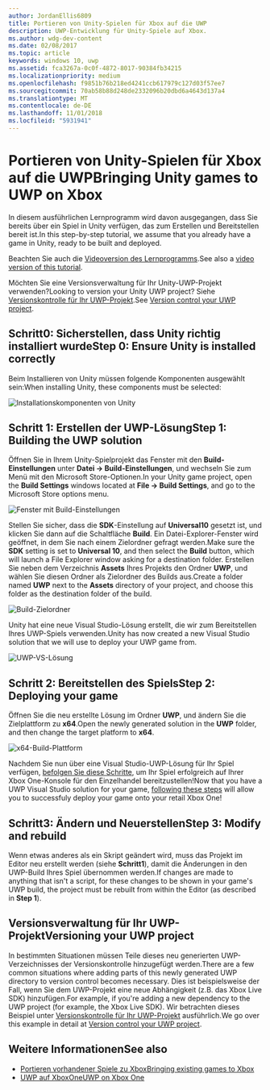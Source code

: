 ```yaml
---
author: JordanEllis6809
title: Portieren von Unity-Spielen für Xbox auf die UWP
description: UWP-Entwicklung für Unity-Spiele auf Xbox.
ms.author: wdg-dev-content
ms.date: 02/08/2017
ms.topic: article
keywords: windows 10, uwp
ms.assetid: fca3267a-0c0f-4872-8017-90384fb34215
ms.localizationpriority: medium
ms.openlocfilehash: f9851b76b218ed4241ccb617979c127d03f57ee7
ms.sourcegitcommit: 70ab58b88d248de2332096b20dbd6a4643d137a4
ms.translationtype: MT
ms.contentlocale: de-DE
ms.lasthandoff: 11/01/2018
ms.locfileid: "5931941"
---
```

# <a name="bringing-unity-games-to-uwp-on-xbox"></a><span data-ttu-id="9f3df-104">Portieren von Unity-Spielen für Xbox auf die UWP</span><span class="sxs-lookup"><span data-stu-id="9f3df-104">Bringing Unity games to UWP on Xbox</span></span>


<span data-ttu-id="9f3df-105">In diesem ausführlichen Lernprogramm wird davon ausgegangen, dass Sie bereits über ein Spiel in Unity verfügen, das zum Erstellen und Bereitstellen bereit ist.</span><span class="sxs-lookup"><span data-stu-id="9f3df-105">In this step-by-step tutorial, we assume that you already have a game in Unity, ready to be built and deployed.</span></span>

<span data-ttu-id="9f3df-106">Beachten Sie auch die [Videoversion des Lernprogramms](https://www.youtube.com/watch?v=f0Ptvw7k-CE).</span><span class="sxs-lookup"><span data-stu-id="9f3df-106">See also a [video version of this tutorial](https://www.youtube.com/watch?v=f0Ptvw7k-CE).</span></span>

<span data-ttu-id="9f3df-107">Möchten Sie eine Versionsverwaltung für Ihr Unity-UWP-Projekt verwenden?</span><span class="sxs-lookup"><span data-stu-id="9f3df-107">Looking to version your Unity UWP project?</span></span> <span data-ttu-id="9f3df-108">Siehe [Versionskontrolle für Ihr UWP-Projekt](development-lanes-unity-versioning.md).</span><span class="sxs-lookup"><span data-stu-id="9f3df-108">See [Version control your UWP project](development-lanes-unity-versioning.md).</span></span>

## <a name="step-0-ensure-unity-is-installed-correctly"></a><span data-ttu-id="9f3df-109">Schritt0: Sicherstellen, dass Unity richtig installiert wurde</span><span class="sxs-lookup"><span data-stu-id="9f3df-109">Step 0: Ensure Unity is installed correctly</span></span>

<span data-ttu-id="9f3df-110">Beim Installieren von Unity müssen folgende Komponenten ausgewählt sein:</span><span class="sxs-lookup"><span data-stu-id="9f3df-110">When installing Unity, these components must be selected:</span></span>

![Installationskomponenten von Unity](images/unity-install-components.png)

## <a name="step-1-building-the-uwp-solution"></a><span data-ttu-id="9f3df-112">Schritt 1: Erstellen der UWP-Lösung</span><span class="sxs-lookup"><span data-stu-id="9f3df-112">Step 1: Building the UWP solution</span></span>

<span data-ttu-id="9f3df-113">Öffnen Sie in Ihrem Unity-Spielprojekt das Fenster mit den **Build-Einstellungen** unter **Datei -> Build-Einstellungen**, und wechseln Sie zum Menü mit den Microsoft Store-Optionen.</span><span class="sxs-lookup"><span data-stu-id="9f3df-113">In your Unity game project, open the **Build Settings** windows located at **File -> Build Settings**, and go to the Microsoft Store options menu.</span></span>

![Fenster mit Build-Einstellungen](images/build-settings.png)

<span data-ttu-id="9f3df-115">Stellen Sie sicher, dass die **SDK**-Einstellung auf **Universal10** gesetzt ist, und klicken Sie dann auf die Schaltfläche **Build**. Ein Datei-Explorer-Fenster wird geöffnet, in dem Sie nach einem Zielordner gefragt werden.</span><span class="sxs-lookup"><span data-stu-id="9f3df-115">Make sure the **SDK** setting is set to **Universal 10**, and then select the **Build** button, which will launch a File Explorer window asking for a destination folder.</span></span> <span data-ttu-id="9f3df-116">Erstellen Sie neben dem Verzeichnis **Assets** Ihres Projekts den Ordner **UWP**, und wählen Sie diesen Ordner als Zielordner des Builds aus.</span><span class="sxs-lookup"><span data-stu-id="9f3df-116">Create a folder named **UWP** next to the **Assets** directory of your project, and choose this folder as the destination folder of the build.</span></span>

![Build-Zielordner](images/build-destination.png)

<span data-ttu-id="9f3df-118">Unity hat eine neue Visual Studio-Lösung erstellt, die wir zum Bereitstellen Ihres UWP-Spiels verwenden.</span><span class="sxs-lookup"><span data-stu-id="9f3df-118">Unity has now created a new Visual Studio solution that we will use to deploy your UWP game from.</span></span>

![UWP-VS-Lösung](images/uwp-vs-solution.png)

## <a name="step-2-deploying-your-game"></a><span data-ttu-id="9f3df-120">Schritt 2: Bereitstellen des Spiels</span><span class="sxs-lookup"><span data-stu-id="9f3df-120">Step 2: Deploying your game</span></span>

<span data-ttu-id="9f3df-121">Öffnen Sie die neu erstellte Lösung im Ordner **UWP**, und ändern Sie die Zielplattform zu **x64**.</span><span class="sxs-lookup"><span data-stu-id="9f3df-121">Open the newly generated solution in the **UWP** folder, and then change the target platform to **x64**.</span></span>

![x64-Build-Plattform](images/x64-build-platform.png)

<span data-ttu-id="9f3df-123">Nachdem Sie nun über eine Visual Studio-UWP-Lösung für Ihr Spiel verfügen, [befolgen Sie diese Schritte](getting-started.md), um Ihr Spiel erfolgreich auf Ihrer Xbox One-Konsole für den Einzelhandel bereitzustellen!</span><span class="sxs-lookup"><span data-stu-id="9f3df-123">Now that you have a UWP Visual Studio solution for your game, [following these steps](getting-started.md) will allow you to successfuly deploy your game onto your retail Xbox One!</span></span>

## <a name="step-3-modify-and-rebuild"></a><span data-ttu-id="9f3df-124">Schritt3: Ändern und Neuerstellen</span><span class="sxs-lookup"><span data-stu-id="9f3df-124">Step 3: Modify and rebuild</span></span>

<span data-ttu-id="9f3df-125">Wenn etwas anderes als ein Skript geändert wird, muss das Projekt im Editor neu erstellt werden (siehe __Schritt1__), damit die Änderungen in den UWP-Build Ihres Spiel übernommen werden.</span><span class="sxs-lookup"><span data-stu-id="9f3df-125">If changes are made to anything that isn't a script, for these changes to be shown in your game's UWP build, the project must be rebuilt from within the Editor (as described in __Step 1__).</span></span>

## <a name="versioning-your-uwp-project"></a><span data-ttu-id="9f3df-126">Versionsverwaltung für Ihr UWP-Projekt</span><span class="sxs-lookup"><span data-stu-id="9f3df-126">Versioning your UWP project</span></span>

<span data-ttu-id="9f3df-127">In bestimmten Situationen müssen Teile dieses neu generierten UWP-Verzeichnisses der Versionskontrolle hinzugefügt werden.</span><span class="sxs-lookup"><span data-stu-id="9f3df-127">There are a few common situations where adding parts of this newly generated UWP directory to version control becomes necessary.</span></span> <span data-ttu-id="9f3df-128">Dies ist beispielsweise der Fall, wenn Sie dem UWP-Projekt eine neue Abhängigkeit (z.B. das Xbox Live SDK) hinzufügen.</span><span class="sxs-lookup"><span data-stu-id="9f3df-128">For example, if you're adding a new dependency to the UWP project (for example, the Xbox Live SDK).</span></span>  <span data-ttu-id="9f3df-129">Wir betrachten dieses Beispiel unter [Versionskontrolle für Ihr UWP-Projekt](development-lanes-unity-versioning.md) ausführlich.</span><span class="sxs-lookup"><span data-stu-id="9f3df-129">We go over this example in detail at [Version control your UWP project](development-lanes-unity-versioning.md).</span></span>

## <a name="see-also"></a><span data-ttu-id="9f3df-130">Weitere Informationen</span><span class="sxs-lookup"><span data-stu-id="9f3df-130">See also</span></span>
- [<span data-ttu-id="9f3df-131">Portieren vorhandener Spiele zu Xbox</span><span class="sxs-lookup"><span data-stu-id="9f3df-131">Bringing existing games to Xbox</span></span>](development-lanes-landing.md)
- [<span data-ttu-id="9f3df-132">UWP auf XboxOne</span><span class="sxs-lookup"><span data-stu-id="9f3df-132">UWP on Xbox One</span></span>](index.md)
